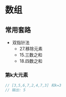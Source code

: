 
# 数组

## 常用套路

* 双指针法
  * 27.移除元素
  * 15.三数之和
  * 18.四数之和

### 第k大元素

```javascript
// [3,5,6,7,2,4,7,3] 和k=3
// 输出: 5

```
